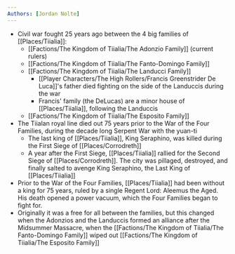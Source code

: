 ```yaml
---
Authors: [Jordan Nolte]
---
```


- Civil war fought 25 years ago between the 4 big families of [[Places/Tiialia]]:
	- [[Factions/The Kingdom of Tiialia/The Adonzio Family]] (current rulers)
	- [[Factions/The Kingdom of Tiialia/The Fanto-Domingo Family]]
	- [[Factions/The Kingdom of Tiialia/The Landucci Family]]
		- [[Player Characters/The High Rollers/Francis Greenstrider De Luca]]'s father died fighting on the side of the Landuccis during the war
		- Francis' family (the DeLucas) are a minor house of [[Places/Tiialia]], following the Landuccis
	- [[Factions/The Kingdom of Tiialia/The Esposito Family]]
-  The Tiialan royal line died out 75 years prior to the War of the Four Families, during the decade long Serpent War with the yuan-ti
	- The last king of [[Places/Tiialia]], King Seraphino, was killed during the First Siege of [[Places/Corrodreth]]
	- A year after the First Siege, [[Places/Tiialia]] rallied for the Second Siege of [[Places/Corrodreth]]. The city was pillaged, destroyed, and finally salted to avenge King Seraphino, the Last King of [[Places/Tiialia]]
- Prior to the War of the Four Families, [[Places/Tiialia]] had been without a king for 75 years, ruled by a single Regent Lord: Aleemus the Aged. His death opened a power vacuum, which the Four Families began to fight for.
- Originally it was a free for all between the families, but this changed when the Adonzios and the Landuccis formed an alliance after the Midsummer Massacre, when the [[Factions/The Kingdom of Tiialia/The Fanto-Domingo Family]]  wiped out [[Factions/The Kingdom of Tiialia/The Esposito Family]]
